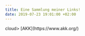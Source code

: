 ```yaml
---
title: Eine Sammlung meiner Links!
date: 2019-07-23 19:01:00 +02:00
---
```


<head>
<script async src="https://pagead2.googlesyndication.com/pagead/js/adsbygoogle.js"></script>
<script>
  (adsbygoogle = window.adsbygoogle || []).push({
    google_ad_client: "ca-pub-2853738543634103",
    enable_page_level_ads: true
  });
</script>
<link rel="stylesheet" href="https://fonts.googleapis.com/icon?family=Material+Icons">
<link rel="icon" href=<i class="material-icons">cloud</i>>
</head>
[AKK](https://www.akk.org/)